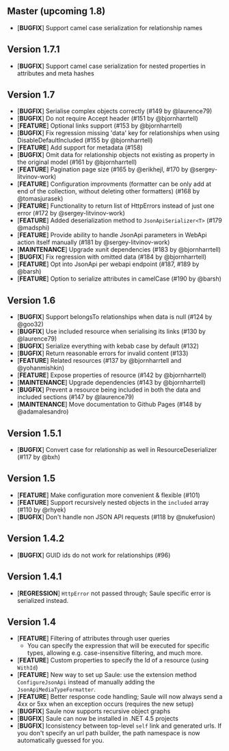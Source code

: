 ## Master (upcoming 1.8)

- [**BUGFIX**] Support camel case serialization for relationship names

## Version 1.7.1

- [**BUGFIX**] Support camel case serialization for nested properties in attributes and meta hashes

## Version 1.7

- [**BUGFIX**] Serialise complex objects correctly (#149 by @laurence79)
- [**BUGFIX**] Do not require Accept header (#151 by @bjornharrtell)
- [**FEATURE**] Optional links support (#153 by @bjornharrtell)
- [**BUGFIX**] Fix regression missing 'data' key for relationships when using DisableDefaultIncluded (#155 by @bjornharrtell)
- [**FEATURE**] Add support for metadata (#158)
- [**BUGFIX**] Omit data for relationship objects not existing as property in the original model (#161 by @bjornharrtell)
- [**FEATURE**] Pagination page size (#165 by @erikhejl, #170 by @sergey-litvinov-work)
- [**FEATURE**] Configuration improvments (formatter can be only add at end of the collection, without deleting other formatters) (#168 by @tomasjurasek)
- [**FEATURE**] Functionality to return list of HttpErrors instead of just one error (#172 by @sergey-litvinov-work)
- [**FEATURE**] Added deserialization method to `JsonApiSerializer<T>` (#179 @madsphi)
- [**FEATURE**] Provide ability to handle JsonApi parameters in WebApi action itself manually (#181 by @sergey-litvinov-work)
- [**MAINTENANCE**] Upgrade xunit dependencies (#183 by @bjornharrtell)
- [**BUGFIX**] Fix regression with omitted data (#184 by @bjornharrtell)
- [**FEATURE**] Opt into JsonApi per webapi endpoint (#187, #189 by @barsh)
- [**FEATURE**] Option to serialize attributes in camelCase (#190 by @barsh)

## Version 1.6

- [**BUGFIX**] Support belongsTo relationships when data is null (#124 by @goo32)
- [**BUGFIX**] Use included resource when serialising its links (#130 by @laurence79)
- [**BUGFIX**] Serialize everything with kebab case by default (#132)
- [**BUGFIX**] Return reasonable errors for invalid content (#133)
- [**FEATURE**] Related resources (#137 by @bjornharrtell and @yohanmishkin)
- [**FEATURE**] Expose properties of resource (#142 by @bjornharrtell)
- [**MAINTENANCE**] Upgrade dependencies (#143 by @bjornharrtell)
- [**BUGFIX**] Prevent a resource being included in both the data and included sections (#147 by @laurence79)
- [**MAINTENANCE**] Move documentation to Github Pages (#148 by @adamalesandro)

## Version 1.5.1

- [**BUGFIX**] Convert case for relationship as well in ResourceDeserializer (#117 by @bxh)

## Version 1.5

- [**FEATURE**] Make configuration more convenient & flexible (#101)
- [**FEATURE**] Support recursively nested objects in the `included` array (#110 by @rhyek)
- [**BUGFIX**] Don't handle non JSON API requests (#118 by @nukefusion)

## Version 1.4.2

- [**BUGFIX**] GUID ids do not work for relationships (#96)

## Version 1.4.1

- [**REGRESSION**] `HttpError` not passed through; Saule specific error is serialized instead.

## Version 1.4

- [**FEATURE**] Filtering of attributes through user queries
  - You can specify the expression that will be executed for specific types, allowing
    e.g. case-insensitive filtering, and much more.
- [**FEATURE**] Custom properties to specify the Id of a resource (using `WithId`)
- [**FEATURE**] New way to set up Saule: use the extension method `ConfigureJsonApi`
  instead of manually adding the `JsonApiMediaTypeFormatter`.
- [**FEATURE**] Better response code handling; Saule will now always send a 4xx or 5xx when an exception occurs
  (requires the new setup)
- [**BUGFIX**] Saule now supports recursive object graphs
- [**BUGFIX**] Saule can now be installed in .NET 4.5 projects
- [**BUGFIX**] Iconsistency between top-level `self` link and generated urls. If you don't specify an
  url path builder, the path namespace is now automatically guessed for you.
